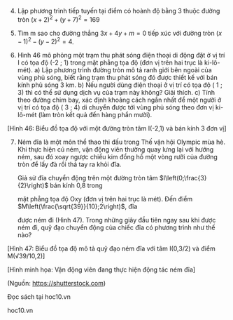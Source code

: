 4. Lập phương trình tiếp tuyến tại điểm có hoành độ bằng 3 thuộc đường tròn
   $(x + 2)^2 + (y + 7)^2 = 169$

5. Tìm m sao cho đường thẳng $3x + 4y + m = 0$ tiếp xúc với đường tròn
   $(x - 1)^2 - (y - 2)^2 = 4$.

6. Hình 46 mô phỏng một trạm thu phát sóng điện thoại
   di động đặt ở vị trí I có tọa độ (-2 ; 1) trong mặt
   phẳng tọa độ (đơn vị trên hai trục là ki-lô-mét).
   a) Lập phương trình đường tròn mô tả ranh giới bên
   ngoài của vùng phủ sóng, biết rằng trạm thu phát sóng
   đó được thiết kế với bán kính phủ sóng 3 km.
   b) Nếu người dùng điện thoại ở vị trí có tọa độ ( 1 ; 3)
   thì có thể sử dụng dịch vụ của trạm này không?
   Giải thích.
   c) Tính theo đường chim bay, xác định khoảng cách ngắn nhất để một người ở vị trí
   có tọa độ ( 3 ; 4) di chuyển được tới vùng phủ sóng theo đơn vị ki-lô-mét (làm tròn
   kết quả đến hàng phần mười).

[Hình 46: Biểu đồ tọa độ với một đường tròn tâm I(-2,1) và bán kính 3 đơn vị]

7. Ném đĩa là một môn thể thao thi đấu trong Thế vận hội Olympic mùa hè. Khi thực
   hiện cú ném, vận động viên thường quay lưng lại với hướng ném, sau đó xoay ngược
   chiều kim đồng hồ một vòng rưỡi của đường tròn để lấy đà rồi thả tay ra khỏi đĩa.

   Giả sử đĩa chuyển động trên một đường tròn tâm $I\left(0;\frac{3}{2}\right)$ bán kính 0,8 trong

   mặt phẳng tọa độ Oxy (đơn vị trên hai trục là mét). Đến điểm $M\left(\frac{\sqrt{39}}{10};2\right)$, đĩa

   được ném đi (Hình 47). Trong những giây đầu tiên ngay sau khi được ném đi, quỹ
   đạo chuyển động của chiếc đĩa có phương trình như thế nào?

[Hình 47: Biểu đồ tọa độ mô tả quỹ đạo ném đĩa với tâm I(0,3/2) và điểm M(√39/10,2)]

[Hình minh họa: Vận động viên đang thực hiện động tác ném đĩa]

(Nguồn: https://shutterstock.com)

Đọc sách tại hoc10.vn

hoc10.vn